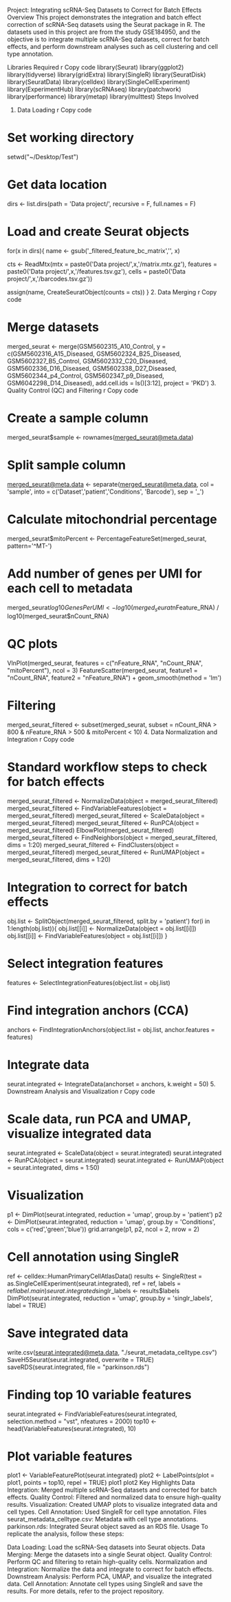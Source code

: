 Project: Integrating scRNA-Seq Datasets to Correct for Batch Effects
Overview
This project demonstrates the integration and batch effect correction of scRNA-Seq datasets using the Seurat package in R. The datasets used in this project are from the study GSE184950, and the objective is to integrate multiple scRNA-Seq datasets, correct for batch effects, and perform downstream analyses such as cell clustering and cell type annotation.

Libraries Required
r
Copy code
library(Seurat)
library(ggplot2)
library(tidyverse)
library(gridExtra)
library(SingleR)
library(SeuratDisk)
library(SeuratData)
library(celldex)
library(SingleCellExperiment)
library(ExperimentHub)
library(scRNAseq)
library(patchwork)
library(performance)
library(metap)
library(multtest)
Steps Involved
1. Data Loading
r
Copy code
# Set working directory
setwd("~/Desktop/Test")

# Get data location
dirs <- list.dirs(path = 'Data project/', recursive = F, full.names = F)

# Load and create Seurat objects
for(x in dirs){
  name <- gsub('_filtered_feature_bc_matrix','', x)
  
  cts <- ReadMtx(mtx = paste0('Data project/',x,'/matrix.mtx.gz'),
                 features = paste0('Data project/',x,'/features.tsv.gz'),
                 cells = paste0('Data project/',x,'/barcodes.tsv.gz'))
  
  assign(name, CreateSeuratObject(counts = cts))
}
2. Data Merging
r
Copy code
# Merge datasets
merged_seurat <- merge(GSM5602315_A10_Control, y = c(GSM5602316_A15_Diseased, GSM5602324_B25_Diseased, GSM5602327_B5_Control,
                                                     GSM5602332_C20_Diseased, GSM5602336_D16_Diseased, GSM5602338_D27_Diseased,
                                                     GSM5602344_p4_Control, GSM5602347_p9_Diseased, GSM6042298_D14_Diseased),
                       add.cell.ids = ls()[3:12],
                       project = 'PKD')
3. Quality Control (QC) and Filtering
r
Copy code
# Create a sample column
merged_seurat$sample <- rownames(merged_seurat@meta.data)

# Split sample column
merged_seurat@meta.data <- separate(merged_seurat@meta.data, col = 'sample', into = c('Dataset','patient','Conditions', 'Barcode'), sep = '_')

# Calculate mitochondrial percentage
merged_seurat$mitoPercent <- PercentageFeatureSet(merged_seurat, pattern='^MT-')

# Add number of genes per UMI for each cell to metadata
merged_seurat$log10GenesPerUMI <- log10(merged_seurat$nFeature_RNA) / log10(merged_seurat$nCount_RNA)

# QC plots
VlnPlot(merged_seurat, features = c("nFeature_RNA", "nCount_RNA", "mitoPercent"), ncol = 3)
FeatureScatter(merged_seurat, feature1 = "nCount_RNA", feature2 = "nFeature_RNA") + geom_smooth(method = 'lm')

# Filtering
merged_seurat_filtered <- subset(merged_seurat, subset = nCount_RNA > 800 & nFeature_RNA > 500 & mitoPercent < 10)
4. Data Normalization and Integration
r
Copy code
# Standard workflow steps to check for batch effects
merged_seurat_filtered <- NormalizeData(object = merged_seurat_filtered)
merged_seurat_filtered <- FindVariableFeatures(object = merged_seurat_filtered)
merged_seurat_filtered <- ScaleData(object = merged_seurat_filtered)
merged_seurat_filtered <- RunPCA(object = merged_seurat_filtered)
ElbowPlot(merged_seurat_filtered)
merged_seurat_filtered <- FindNeighbors(object = merged_seurat_filtered, dims = 1:20)
merged_seurat_filtered <- FindClusters(object = merged_seurat_filtered)
merged_seurat_filtered <- RunUMAP(object = merged_seurat_filtered, dims = 1:20)

# Integration to correct for batch effects
obj.list <- SplitObject(merged_seurat_filtered, split.by = 'patient')
for(i in 1:length(obj.list)){
  obj.list[[i]] <- NormalizeData(object = obj.list[[i]])
  obj.list[[i]] <- FindVariableFeatures(object = obj.list[[i]])
}

# Select integration features
features <- SelectIntegrationFeatures(object.list = obj.list)

# Find integration anchors (CCA)
anchors <- FindIntegrationAnchors(object.list = obj.list, anchor.features = features)

# Integrate data
seurat.integrated <- IntegrateData(anchorset = anchors, k.weight = 50)
5. Downstream Analysis and Visualization
r
Copy code
# Scale data, run PCA and UMAP, visualize integrated data
seurat.integrated <- ScaleData(object = seurat.integrated)
seurat.integrated <- RunPCA(object = seurat.integrated)
seurat.integrated <- RunUMAP(object = seurat.integrated, dims = 1:50)

# Visualization
p1 <- DimPlot(seurat.integrated, reduction = 'umap', group.by = 'patient')
p2 <- DimPlot(seurat.integrated, reduction = 'umap', group.by = 'Conditions', cols = c('red','green','blue'))
grid.arrange(p1, p2, ncol = 2, nrow = 2)

# Cell annotation using SingleR
ref <- celldex::HumanPrimaryCellAtlasData()
results <- SingleR(test = as.SingleCellExperiment(seurat.integrated), ref = ref, labels = ref$label.main)
seurat.integrated$singlr_labels <- results$labels
DimPlot(seurat.integrated, reduction = 'umap', group.by = 'singlr_labels', label = TRUE)

# Save integrated data
write.csv(seurat.integrated@meta.data, "./seurat_metadata_celltype.csv")
SaveH5Seurat(seurat.integrated, overwrite = TRUE)
saveRDS(seurat.integrated, file = "parkinson.rds")

# Finding top 10 variable features
seurat.integrated <- FindVariableFeatures(seurat.integrated, selection.method = "vst", nfeatures = 2000)
top10 <- head(VariableFeatures(seurat.integrated), 10)

# Plot variable features
plot1 <- VariableFeaturePlot(seurat.integrated)
plot2 <- LabelPoints(plot = plot1, points = top10, repel = TRUE)
plot1
plot2
Key Highlights
Data Integration: Merged multiple scRNA-Seq datasets and corrected for batch effects.
Quality Control: Filtered and normalized data to ensure high-quality results.
Visualization: Created UMAP plots to visualize integrated data and cell types.
Cell Annotation: Used SingleR for cell type annotation.
Files
seurat_metadata_celltype.csv: Metadata with cell type annotations.
parkinson.rds: Integrated Seurat object saved as an RDS file.
Usage
To replicate the analysis, follow these steps:

Data Loading: Load the scRNA-Seq datasets into Seurat objects.
Data Merging: Merge the datasets into a single Seurat object.
Quality Control: Perform QC and filtering to retain high-quality cells.
Normalization and Integration: Normalize the data and integrate to correct for batch effects.
Downstream Analysis: Perform PCA, UMAP, and visualize the integrated data.
Cell Annotation: Annotate cell types using SingleR and save the results.
For more details, refer to the project repository.
